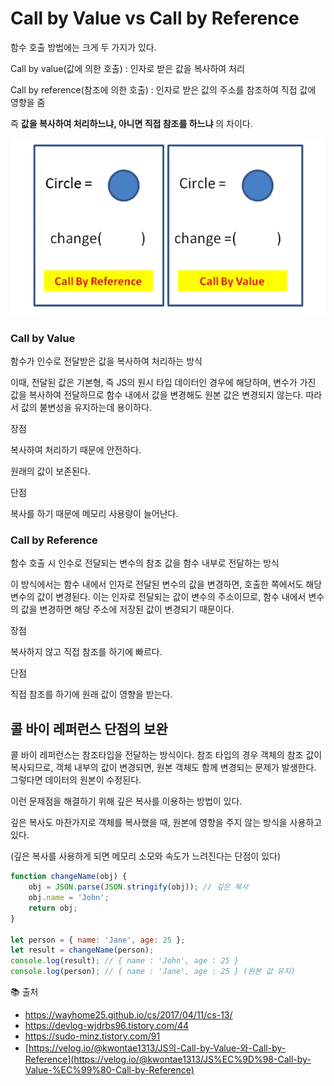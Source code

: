 # Call by Value vs Call by Reference

함수 호출 방법에는 크게 두 가지가 있다.

Call by value(값에 의한 호출) : 인자로 받은 값을 복사하여 처리

Call by reference(참조에 의한 호출) : 인자로 받은 값의 주소를 참조하여 직접 값에 영향을 줌

즉 **값을 복사하여 처리하느냐, 아니면 직접 참조를 하느냐** 의 차이다.

![gif](img/ye_.gif)

### Call by Value

함수가 인수로 전달받은 값을 복사하여 처리하는 방식

이때, 전달된 값은 기본형, 즉 JS의 원시 타입 데이터인 경우에 해당하며, 변수가 가진 값을 복사하여 전달하므로 함수 내에서 값을 변경해도 원본 값은 변경되지 않는다. 따라서 값의 불변성을 유지하는데 용이하다.

장점

복사하여 처리하기 때문에 안전하다.

원래의 값이 보존된다. 

단점

복사를 하기 때문에 메모리 사용량이 늘어난다.

### Call by Reference

함수 호출 시 인수로 전달되는 변수의 참조 값을 함수 내부로 전달하는 방식

이 방식에서는 함수 내에서 인자로 전달된 변수의 값을 변경하면, 호출한 쪽에서도 해당 변수의 값이 변경된다. 이는 인자로 전달되는 값이 변수의 주소이므로, 함수 내에서 변수의 값을 변경하면 해당 주소에 저장된 값이 변경되기 때문이다.

장점 

복사하지 않고 직접 참조를 하기에 빠르다.

단점

직접 참조를 하기에 원래 값이 영향을 받는다.

## 콜 바이 레퍼런스 단점의 보완

콜 바이 레퍼런스는 참조타입을 전달하는 방식이다. 참조 타입의 경우 객체의 참조 값이 복사되므로, 객체 내부의 값이 변경되면, 원본 객체도 함께 변경되는 문제가 발생한다. 그렇다면 데이터의 원본이 수정된다. 

이런 문제점을 해결하기 위해 깊은 복사를 이용하는 방법이 있다. 

깊은 복사도 마찬가지로 객체를 복사했을 때, 원본에 영향을 주지 않는 방식을 사용하고 있다. 

(깊은 복사를 사용하게 되면 메모리 소모와 속도가 느려진다는 단점이 있다)

```jsx
function changeName(obj) {
	obj = JSON.parse(JSON.stringify(obj)); // 깊은 복사
	obj.name = 'John';
	return obj;
}

let person = { name: 'Jane', age: 25 };
let result = changeName(person);
console.log(result); // { name : 'John', age : 25 }
console.log(person); // { name : 'Jane', age : 25 } (원본 값 유지)

```

📚 출처

- https://wayhome25.github.io/cs/2017/04/11/cs-13/
- https://devlog-wjdrbs96.tistory.com/44
- https://sudo-minz.tistory.com/91
- [https://velog.io/@kwontae1313/JS의-Call-by-Value-와-Call-by-Reference](https://velog.io/@kwontae1313/JS%EC%9D%98-Call-by-Value-%EC%99%80-Call-by-Reference)